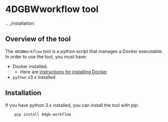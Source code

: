 # 4DGBWworkflow tool

.. _installation:

## Overview of the tool

The `4DGBWorkflow` tool is a python script that manages a Docker executable. 
In order to use the tool, you must have:

- Docker installed.
    - Here are [instructions for installing Docker](https://docs.docker.com/engine/install)
- `python` v3.x installed.


Installation
------------

If you have python 3.x installed, you can install the tool with pip:

```
    pip install 4dgb-workflow
```
